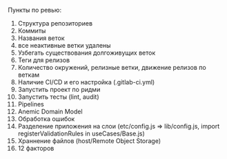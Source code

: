 Пункты по ревью:

1. Структура репозиториев
2. Коммиты
3. Названия веток
4. все неактивные ветки удалены
5. Узбегать существования долгоживущих веток
6. Теги для релизов
7. Количество окружений, релизные ветки, движение релизов по веткам
8. Наличие CI/CD и его настройка (.gitlab-ci.yml)
9. Запустить проект по ридми
10. Запустить тесты (lint, audit)
11. Pipelines
12. Anemic Domain Model
13. Обработка ошибок
14. Разделение приложения на слои (etc/config.js =>  lib/config.js, import registerValidationRules in useCases/Base.js)
15. Храннение файлов (host/Remote Object Storage)
16. 12 факторов